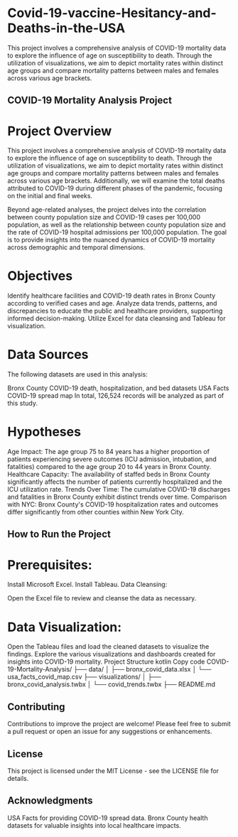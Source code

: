 # Covid-19-vaccine-Hesitancy-and-Deaths-in-the-USA
This project involves a comprehensive analysis of COVID-19 mortality data to explore the influence of age on susceptibility to death. Through the utilization of visualizations, we aim to depict mortality rates within distinct age groups and compare mortality patterns between males and females across various age brackets. 

## COVID-19 Mortality Analysis Project
# Project Overview
This project involves a comprehensive analysis of COVID-19 mortality data to explore the influence of age on susceptibility to death. Through the utilization of visualizations, we aim to depict mortality rates within distinct age groups and compare mortality patterns between males and females across various age brackets. Additionally, we will examine the total deaths attributed to COVID-19 during different phases of the pandemic, focusing on the initial and final weeks.

Beyond age-related analyses, the project delves into the correlation between county population size and COVID-19 cases per 100,000 population, as well as the relationship between county population size and the rate of COVID-19 hospital admissions per 100,000 population. The goal is to provide insights into the nuanced dynamics of COVID-19 mortality across demographic and temporal dimensions.

# Objectives
Identify healthcare facilities and COVID-19 death rates in Bronx County according to verified cases and age.
Analyze data trends, patterns, and discrepancies to educate the public and healthcare providers, supporting informed decision-making.
Utilize Excel for data cleansing and Tableau for visualization.
# Data Sources
The following datasets are used in this analysis:

Bronx County COVID-19 death, hospitalization, and bed datasets
USA Facts COVID-19 spread map
In total, 126,524 records will be analyzed as part of this study.

# Hypotheses
Age Impact: The age group 75 to 84 years has a higher proportion of patients experiencing severe outcomes (ICU admission, intubation, and fatalities) compared to the age group 20 to 44 years in Bronx County.
Healthcare Capacity: The availability of staffed beds in Bronx County significantly affects the number of patients currently hospitalized and the ICU utilization rate.
Trends Over Time: The cumulative COVID-19 discharges and fatalities in Bronx County exhibit distinct trends over time.
Comparison with NYC: Bronx County's COVID-19 hospitalization rates and outcomes differ significantly from other counties within New York City.
## How to Run the Project
# Prerequisites:

Install Microsoft Excel.
Install Tableau.
Data Cleansing:

Open the Excel file to review and cleanse the data as necessary.
# Data Visualization:

Open the Tableau files and load the cleaned datasets to visualize the findings.
Explore the various visualizations and dashboards created for insights into COVID-19 mortality.
Project Structure
kotlin
Copy code
COVID-19-Mortality-Analysis/
├── data/
│   ├── bronx_covid_data.xlsx
│   └── usa_facts_covid_map.csv
├── visualizations/
│   ├── bronx_covid_analysis.twbx
│   └── covid_trends.twbx
├── README.md
## Contributing
Contributions to improve the project are welcome! Please feel free to submit a pull request or open an issue for any suggestions or enhancements.

## License
This project is licensed under the MIT License - see the LICENSE file for details.

## Acknowledgments
USA Facts for providing COVID-19 spread data.
Bronx County health datasets for valuable insights into local healthcare impacts.

